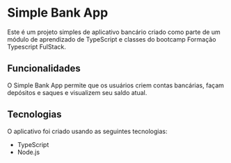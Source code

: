 # Simple Bank App

Este é um projeto simples de aplicativo bancário criado como parte de um módulo de aprendizado de TypeScript e classes do bootcamp Formação Typescript FulStack.

## Funcionalidades

O Simple Bank App permite que os usuários criem contas bancárias, façam depósitos e saques e visualizem seu saldo atual.

## Tecnologias

O aplicativo foi criado usando as seguintes tecnologias:

  - TypeScript
  - Node.js
